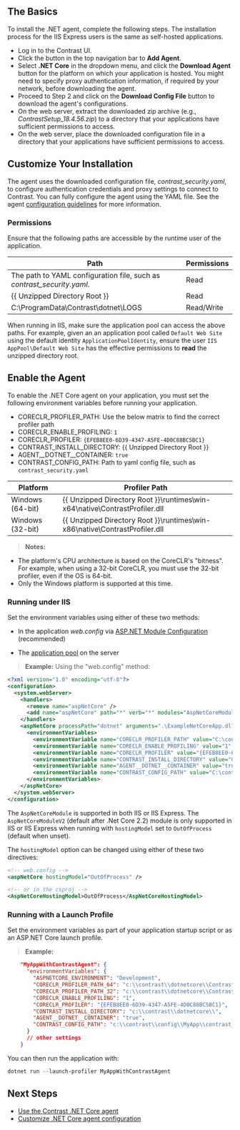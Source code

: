 
<!--
title: "Contrast .NET Core Agent Installation"
description: "Contrast .NET Core agent installation instructions."
tags: "installation agent .NET Core"
-->

## The Basics

To install the .NET agent, complete the following steps. The installation process for the IIS Express users is the same as self-hosted applications.

* Log in to the Contrast UI. 
* Click the button in the top navigation bar to **Add Agent**.
* Select **.NET Core** in the dropdown menu, and click the **Download Agent** button for the platform on which your application is hosted. You might need to specify proxy authentication information, if required by your network, before downloading the agent.
* Proceed to Step 2 and click on the **Download Config File** button to download the agent's configurations.
* On the web server, extract the downloaded zip archive (e.g., *ContrastSetup_18.4.56.zip*) to a directory that your applications have sufficient permissions to access.
* On the web server, place the downloaded configuration file in a directory that your applications have sufficient permissions to access.

## Customize Your Installation

The agent uses the downloaded configuration file, *contrast_security.yaml*, to configure authentication credentials and proxy settings to connect to Contrast. You can fully configure the agent using the YAML file. See the agent [configuration guidelines](installation-netcoreconfig.html#netcore-yaml) for more information.

### Permissions

Ensure that the following paths are accessible by the runtime user of the application.

| Path | Permissions |
|--|--|
| The path to YAML configuration file, such as *contrast_security.yaml*. | Read |
| \{\{ Unzipped Directory Root \}\} | Read |
| C:\ProgramData\Contrast\dotnet\LOGS | Read/Write |

When running in IIS, make sure the application pool can access the above paths. For example, given an an application pool called `Default Web Site` using the default identity `ApplicationPoolIdentity`, ensure the user `IIS AppPool\Default Web Site` has the effective permissions to **read** the unzipped directory root.

## Enable the Agent

To enable the .NET Core agent on your application, you must set the following environment variables before running your application.

* CORECLR_PROFILER_PATH: Use the below matrix to find the correct profiler path
* CORECLR_ENABLE_PROFILING: `1`
* CORECLR_PROFILER: `{EFEB8EE0-6D39-4347-A5FE-4D0C88BC5BC1}`
* CONTRAST_INSTALL_DIRECTORY: \{\{ Unzipped Directory Root \}\}
* AGENT__DOTNET__CONTAINER: `true`
* CONTRAST_CONFIG_PATH: Path to yaml config file, such as `contrast_security.yaml`

| Platform | Profiler Path |
|--|--|
| Windows (64-bit) | \{\{ Unzipped Directory Root \}\}\runtimes\win-x64\native\ContrastProfiler.dll |
| Windows (32-bit) | \{\{ Unzipped Directory Root \}\}\runtimes\win-x86\native\ContrastProfiler.dll |

> **Notes:** 
 * The platform's CPU architecture is based on the CoreCLR's "bitness". For example, when using a 32-bit CoreCLR, you must use the 32-bit profiler, even if the OS is 64-bit.
 * Only the Windows platform is supported at this time.

### Running under IIS

Set the environment variables using either of these two methods:

* In the application *web.config* via [ASP.NET Module Configuration](https://docs.microsoft.com/en-us/aspnet/core/host-and-deploy/aspnet-core-module?view=aspnetcore-2.2#setting-environment-variables) (recommended)

* The [application pool](https://docs.microsoft.com/en-us/iis/configuration/system.applicationHost/applicationPools/add/environmentVariables/#appcmdexe) on the server

> **Example:** Using the "web.config" method:
```xml
<?xml version="1.0" encoding="utf-8"?>
<configuration>
  <system.webServer>
    <handlers>
      <remove name="aspNetCore" />
      <add name="aspNetCore" path="*" verb="*" modules="AspNetCoreModule" resourceType="Unspecified" />
    </handlers>
    <aspNetCore processPath="dotnet" arguments=".\ExampleNetCoreApp.dll" stdoutLogEnabled="false" stdoutLogFile=".\logs\stdout">
      <environmentVariables>
        <environmentVariable name="CORECLR_PROFILER_PATH" value="C:\contrast\dotnetcore\runtimes\win-x64\native\ContrastProfiler.dll" />
        <environmentVariable name="CORECLR_ENABLE_PROFILING" value="1" />
        <environmentVariable name="CORECLR_PROFILER" value="{EFEB8EE0-6D39-4347-A5FE-4D0C88BC5BC1}" />
        <environmentVariable name="CONTRAST_INSTALL_DIRECTORY" value="C:\contrast\dotnetcore\" />
        <environmentVariable name="AGENT__DOTNET__CONTAINER" value="true" />
        <environmentVariable name="CONTRAST_CONFIG_PATH" value="C:\contrast\dotnet\contrast_security.yaml" />
      </environmentVariables>
    </aspNetCore>
  </system.webServer>
</configuration>
```

The `AspNetCoreModule` is supported in both IIS or IIS Express. The `AspNetCoreModuleV2` (default after .Net Core 2.2) module is only supported in IIS or IIS Express when running with `hostingModel` set to `OutOfProcess` (default when unset).

The `hostingModel` option can be changed using either of these two directives:

```xml
<!-- web.config -->
<aspNetCore hostingModel="OutOfProcess" />

<!-- or in the csproj -->
<AspNetCoreHostingModel>OutOfProcess</AspNetCoreHostingModel>
```

### Running with a Launch Profile

Set the environment variables as part of your application startup script or as an ASP.NET Core launch profile.

> **Example:**
```json
    "MyAppWithContrastAgent": {      
      "environmentVariables": {
        "ASPNETCORE_ENVIRONMENT": "Development",
        "CORECLR_PROFILER_PATH_64": "c:\\contrast\\dotnetcore\\ContrastProfiler-64.dll",
        "CORECLR_PROFILER_PATH_32": "c:\\contrast\\dotnetcore\\ContrastProfiler-32.dll",
        "CORECLR_ENABLE_PROFILING": "1",
        "CORECLR_PROFILER": "{EFEB8EE0-6D39-4347-A5FE-4D0C88BC5BC1}",
        "CONTRAST_INSTALL_DIRECTORY": "c:\\contrast\\dotnetcore\\",
        "AGENT__DOTNET__CONTAINER": "true",
        "CONTRAST_CONFIG_PATH": "c:\\contrast\\config\\MyApp\\contrast_security.yaml"
      }
      // other settings
    }
```

You can then run the application with: 

```powershell
dotnet run --launch-profiler MyAppWithContrastAgent
```

## Next Steps

* [Use the Contrast .NET Core agent](installation-netcoreusage.html)  
* [Customize .NET Core agent configuration](installation-netcoreconfig.html)  

